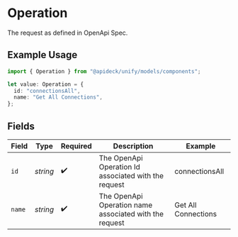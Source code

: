 # Operation

The request as defined in OpenApi Spec.

## Example Usage

```typescript
import { Operation } from "@apideck/unify/models/components";

let value: Operation = {
  id: "connectionsAll",
  name: "Get All Connections",
};
```

## Fields

| Field                                                  | Type                                                   | Required                                               | Description                                            | Example                                                |
| ------------------------------------------------------ | ------------------------------------------------------ | ------------------------------------------------------ | ------------------------------------------------------ | ------------------------------------------------------ |
| `id`                                                   | *string*                                               | :heavy_check_mark:                                     | The OpenApi Operation Id associated with the request   | connectionsAll                                         |
| `name`                                                 | *string*                                               | :heavy_check_mark:                                     | The OpenApi Operation name associated with the request | Get All Connections                                    |